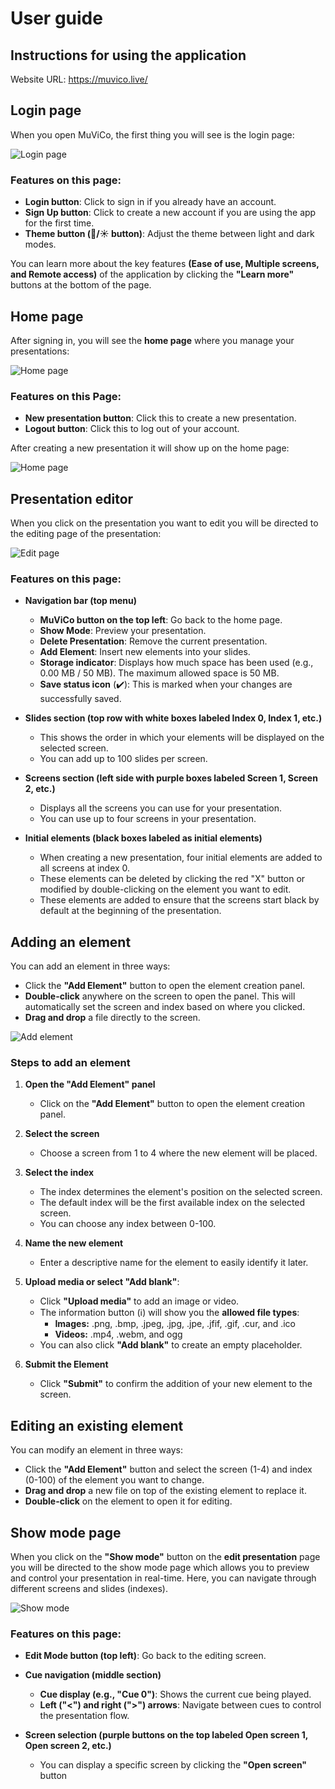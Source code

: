 # User guide

## Instructions for using the application

Website URL: https://muvico.live/

## Login page

When you open MuViCo, the first thing you will see is the login page:

![Login page](./images/loginpage.png "Login page")

### Features on this page:

- **Login button**: Click to sign in if you already have an account.
- **Sign Up button**: Click to create a new account if you are using the app for the first time.
- **Theme button (🌙/☀️ button)**: Adjust the theme between light and dark modes.

You can learn more about the key features **(Ease of use, Multiple screens, and Remote access)** of the application by clicking the **"Learn more"** buttons at the bottom of the page.

## Home page

After signing in, you will see the **home page** where you manage your presentations:

![Home page](./images/homepage.png "Home page")

### Features on this Page:

- **New presentation button**: Click this to create a new presentation.
- **Logout button**: Click this to log out of your account.

After creating a new presentation it will show up on the home page:

![Home page](./images/presentationspage.png "Home page")

## Presentation editor

When you click on the presentation you want to edit you will be directed to the editing page of the presentation:

![Edit page](./images/editpage.png "Edit page")

### Features on this page:

- **Navigation bar (top menu)**
    - **MuViCo button on the top left**: Go back to the home page.
    - **Show Mode**: Preview your presentation.
    - **Delete Presentation**: Remove the current presentation.
    - **Add Element**: Insert new elements into your slides.
    - **Storage indicator**: Displays how much space has been used (e.g., 0.00 MB / 50 MB). The maximum allowed space is 50 MB.
    - **Save status icon** (✔️): This is marked when your changes are successfully saved.


- **Slides section (top row with white boxes labeled Index 0, Index 1, etc.)**
    - This shows the order in which your elements will be displayed on the selected screen.
    - You can add up to 100 slides per screen.

- **Screens section (left side with purple boxes labeled Screen 1, Screen 2, etc.)**
    - Displays all the screens you can use for your presentation.
    - You can use up to four screens in your presentation.

- **Initial elements (black boxes labeled as initial elements)**
    - When creating a new presentation, four initial elements are added to all screens at index 0.
    - These elements can be deleted by clicking the red "X" button or modified by double-clicking on the element you want to edit.
    - These elements are added to ensure that the screens start black by default at the beginning of the presentation.

## Adding an element

You can add an element in three ways:

- Click the **"Add Element"** button to open the element creation panel.
- **Double-click** anywhere on the screen to open the panel. This will automatically set the screen and index based on where you clicked.
- **Drag and drop** a file directly to the screen.

![Add element](./images/addelement.png "Add element")

### Steps to add an element

1. **Open the "Add Element" panel**
    - Click on the **"Add Element"** button to open the element creation panel.

2. **Select the screen**
    - Choose a screen from 1 to 4 where the new element will be placed.

3. **Select the index**
    - The index determines the element's position on the selected screen.
    - The default index will be the first available index on the selected screen.
    - You can choose any index between 0-100.

4. **Name the new element**
    - Enter a descriptive name for the element to easily identify it later.

5. **Upload media or select "Add blank"**:
    - Click **"Upload media"** to add an image or video.
    - The information button (ℹ️) will show you the **allowed file types**:
        - **Images:** .png, .bmp, .jpeg, .jpg, .jpe, .jfif, .gif, .cur, and .ico
        - **Videos:** .mp4, .webm, and ogg
    - You can also click **"Add blank"** to create an empty placeholder.

6. **Submit the Element**
    - Click **"Submit"** to confirm the addition of your new element to the screen.

## Editing an existing element

You can modify an element in three ways:

- Click the **"Add Element"** button and select the screen (1-4) and index (0-100) of the element you want to change.
- **Drag and drop** a new file on top of the existing element to replace it.
- **Double-click** on the element to open it for editing.

## Show mode page

When you click on the **"Show mode"** button on the **edit presentation** page you will be directed to the show mode page which allows you to preview and control your presentation in real-time. Here, you can navigate through different screens and slides (indexes).

![Show mode](./images/showmode.png "Show mode")

### Features on this page:

- **Edit Mode button (top left)**: Go back to the editing screen.

- **Cue navigation (middle section)**
    - **Cue display (e.g., "Cue 0")**: Shows the current cue being played.
    - **Left ("<") and right (">") arrows**: Navigate between cues to control the presentation flow.

- **Screen selection (purple buttons on the top labeled Open screen 1, Open screen 2, etc.)**
    - You can display a specific screen by clicking the **"Open screen"** button
